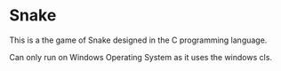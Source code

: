 # Snake

This is a the game of Snake designed in the C programming language.

Can only run on Windows Operating System as it uses the windows cls.

